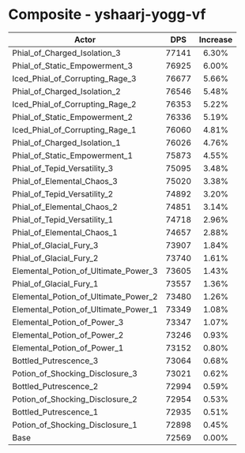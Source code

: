 # Composite - yshaarj-yogg-vf
| Actor | DPS | Increase |
|---|:---:|:---:|
|Phial_of_Charged_Isolation_3|77141|6.30%|
|Phial_of_Static_Empowerment_3|76925|6.00%|
|Iced_Phial_of_Corrupting_Rage_3|76677|5.66%|
|Phial_of_Charged_Isolation_2|76546|5.48%|
|Iced_Phial_of_Corrupting_Rage_2|76353|5.22%|
|Phial_of_Static_Empowerment_2|76336|5.19%|
|Iced_Phial_of_Corrupting_Rage_1|76060|4.81%|
|Phial_of_Charged_Isolation_1|76026|4.76%|
|Phial_of_Static_Empowerment_1|75873|4.55%|
|Phial_of_Tepid_Versatility_3|75095|3.48%|
|Phial_of_Elemental_Chaos_3|75020|3.38%|
|Phial_of_Tepid_Versatility_2|74892|3.20%|
|Phial_of_Elemental_Chaos_2|74851|3.14%|
|Phial_of_Tepid_Versatility_1|74718|2.96%|
|Phial_of_Elemental_Chaos_1|74657|2.88%|
|Phial_of_Glacial_Fury_3|73907|1.84%|
|Phial_of_Glacial_Fury_2|73740|1.61%|
|Elemental_Potion_of_Ultimate_Power_3|73605|1.43%|
|Phial_of_Glacial_Fury_1|73557|1.36%|
|Elemental_Potion_of_Ultimate_Power_2|73480|1.26%|
|Elemental_Potion_of_Ultimate_Power_1|73349|1.08%|
|Elemental_Potion_of_Power_3|73347|1.07%|
|Elemental_Potion_of_Power_2|73246|0.93%|
|Elemental_Potion_of_Power_1|73152|0.80%|
|Bottled_Putrescence_3|73064|0.68%|
|Potion_of_Shocking_Disclosure_3|73021|0.62%|
|Bottled_Putrescence_2|72994|0.59%|
|Potion_of_Shocking_Disclosure_2|72954|0.53%|
|Bottled_Putrescence_1|72935|0.51%|
|Potion_of_Shocking_Disclosure_1|72898|0.45%|
|Base|72569|0.00%|

